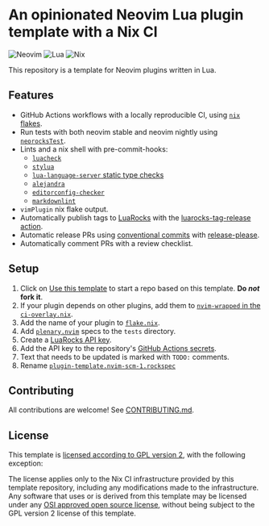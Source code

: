 # An opinionated Neovim Lua plugin template with a Nix CI

![Neovim](https://img.shields.io/badge/NeoVim-%2357A143.svg?&style=for-the-badge&logo=neovim&logoColor=white)
![Lua](https://img.shields.io/badge/lua-%232C2D72.svg?style=for-the-badge&logo=lua&logoColor=white)
![Nix](https://img.shields.io/badge/nix-0175C2?style=for-the-badge&logo=NixOS&logoColor=white)

This repository is a template for Neovim plugins written in Lua.

## Features

- GitHub Actions workflows with a locally reproducible CI,
using [`nix` flakes](https://nixos.wiki/wiki/Flakes).
- Run tests with both neovim stable and neovim nightly
  using [`neorocksTest`](https://github.com/nvim-neorocks/neorocks).
- Lints and a nix shell with pre-commit-hooks:
  - [`luacheck`](https://github.com/mpeterv/luacheck)
  - [`stylua`](https://github.com/JohnnyMorganz/StyLua)
  - [`lua-language-server` static type checks](https://github.com/LuaLS/lua-language-server/wiki/Diagnosis-Report)
  - [`alejandra`](https://github.com/kamadorueda/alejandra)
  - [`editorconfig-checker`](https://github.com/editorconfig-checker/editorconfig-checker)
  - [`markdownlint`](https://github.com/DavidAnson/markdownlint)
- `vimPlugin` nix flake output.
- Automatically publish tags to [LuaRocks](https://luarocks.org/labels/neovim)
with the [luarocks-tag-release action](https://github.com/nvim-neorocks/luarocks-tag-release).
- Automatic release PRs using [conventional commits](https://conventionalcommits.org/)
  with [release-please](https://github.com/googleapis/release-please).
- Automatically comment PRs with a review checklist.

## Setup

1. Click on [Use this template](https://github.com/MrcJkb/nvim-lua-nix-plugin-template/generate)
to start a repo based on this template. **Do _not_ fork it**.
1. If your plugin depends on other plugins,
add them to [`nvim-wrapped` in the `ci-overlay.nix`](./nix/ci-overlay.nix).
1. Add the name of your plugin to [`flake.nix`](./flake.nix).
1. Add [`plenary.nvim`](https://github.com/nvim-lua/plenary.nvim) specs
to the `tests` directory.
1. Create a [LuaRocks API key](https://luarocks.org/settings/api-keys).
1. Add the API key to the repository's
[GitHub Actions secrets](https://docs.github.com/en/actions/security-guides/encrypted-secrets#creating-encrypted-secrets-for-a-repository).
1. Text that needs to be updated is marked with `TODO:` comments.
1. Rename [`plugin-template.nvim-scm-1.rockspec`](./plugin-template.nvim-scm-1.rockspec)

## Contributing

All contributions are welcome!
See [CONTRIBUTING.md](./CONTRIBUTING.md).

## License

This template is [licensed according to GPL version 2](./LICENSE),
with the following exception:

The license applies only to the Nix CI infrastructure provided by this template
repository, including any modifications made to the infrastructure.
Any software that uses or is derived from this template may be licensed under any
[OSI approved open source license](https://opensource.org/licenses/),
without being subject to the GPL version 2 license of this template.
